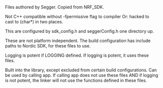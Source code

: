 Files authored by Segger.
Copied from NRF_SDK.

Not C++ compatible without -fpermissive flag to compiler
Or: hacked to cast to (char*) in two places.

This are configured by sdk_config.h and seggerConfig.h one directory up.

These are not platform independent.
The build configuration has include paths to Nordic SDK, for these files to use.

Logging is potent if LOGGING defined.
If logging is potent, it uses these files.

Built into the library, except excluded from certain build configurations.
Can be used by calling app.
If calling app does not use these files AND if logging is not potent, the linker will not use the functions defined in these files.